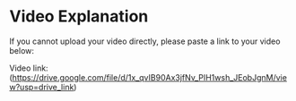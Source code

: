# Video Explanation

If you cannot upload your video directly, please paste a link to your video below:

Video link: (https://drive.google.com/file/d/1x_qvIB90Ax3jfNv_PIH1wsh_JEobJgnM/view?usp=drive_link)
